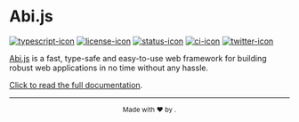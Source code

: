 # Abi.js

[![typescript-icon]][typescript-link]
[![license-icon]][license-link]
[![status-icon]][status-link]
[![ci-icon]][ci-link]
[![twitter-icon]][twitter-link]

[Abi.js][abi-docs] is a fast, type-safe and easy-to-use web framework
for building robust web applications in no time without any hassle.

[Click to read the full documentation][abi-docs].

***

<div align="center"><sub>Made with ❤︎ by <a href="https://twitter.com/intent/follow?screen_name=siguici" style="content:url(https://img.shields.io/twitter/follow/siguici.svg?label=@siguici);margin-bottom:-6px">@siguici</a>.</sub></div>

[typescript-icon]: https://img.shields.io/badge/TypeScript-294E80.svg?logo=typescript
[typescript-link]:  https://github.com/abi-js/abi/search?l=typescript "TypeScript code"

[status-icon]: https://img.shields.io/badge/Abi.js-WIP-f59e0b.svg?style=flat
[status-link]: https://github.com/abi-js/abi "Abi.js work in progress"

[ci-icon]: https://github.com/abi-js/abi/workflows/CI/badge.svg
[ci-link]: https://github.com/abi-js/abi/actions "Abi.js CI"

[twitter-icon]: https://img.shields.io/twitter/follow/abidotjs.svg?label=@abidotjs
[twitter-link]: https://x.com/intent/follow?screen_name=abidotjs "Ping Abi.js"

[license-icon]: https://img.shields.io/badge/license-MIT-blue.svg
[license-link]: https://github.com/abi-js/abi/blob/HEAD/LICENSE "Abi.js License"

[abi-docs]: https://abi-js.github.io/abi "Abi.js Docs"
